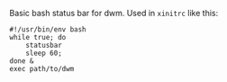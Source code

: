 Basic bash status bar for dwm. Used in `xinitrc` like this:

	#!/usr/bin/env bash
	while true; do
		statusbar
		sleep 60;
	done &
	exec path/to/dwm
